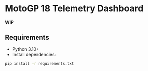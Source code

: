# MotoGP 18 Telemetry Dashboard

**WIP**

## Requirements
- Python 3.10+
- Install dependencies:
```bash
pip install -r requirements.txt